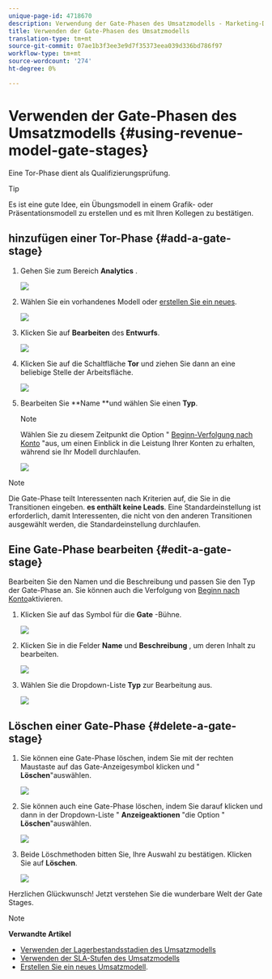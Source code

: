```yaml
---
unique-page-id: 4718670
description: Verwendung der Gate-Phasen des Umsatzmodells - Marketing-Dokumente - Produktdokumentation
title: Verwenden der Gate-Phasen des Umsatzmodells
translation-type: tm+mt
source-git-commit: 07ae1b3f3ee3e9d7f35373eea039d336bd786f97
workflow-type: tm+mt
source-wordcount: '274'
ht-degree: 0%

---
```



# Verwenden der Gate-Phasen des Umsatzmodells {#using-revenue-model-gate-stages}

Eine Tor-Phase dient als Qualifizierungsprüfung.

>[!TIP]
>
>Es ist eine gute Idee, ein Übungsmodell in einem Grafik- oder Präsentationsmodell zu erstellen und es mit Ihren Kollegen zu bestätigen.

## hinzufügen einer Tor-Phase {#add-a-gate-stage}

1. Gehen Sie zum Bereich **Analytics** .

   ![](assets/image2015-4-27-23-3a27-3a43.png)

1. Wählen Sie ein vorhandenes Modell oder [erstellen Sie ein neues](create-a-new-revenue-model.md).

   ![](assets/image2015-4-27-15-3a6-3a30.png)

1. Klicken Sie auf **Bearbeiten** des **Entwurfs**.

   ![](assets/image2015-4-27-12-3a10-3a49.png)

1. Klicken Sie auf die Schaltfläche **Tor** und ziehen Sie dann an eine beliebige Stelle der Arbeitsfläche.

   ![](assets/image2015-4-27-16-3a54-3a19.png)

1. Bearbeiten Sie **Name **und wählen Sie einen **Typ**.

   >[!NOTE]
   >
   >Wählen Sie zu diesem Zeitpunkt die Option &quot; [Beginn-Verfolgung nach Konto](start-tracking-by-account-in-the-revenue-modeler.md) &quot;aus, um einen Einblick in die Leistung Ihrer Konten zu erhalten, während sie Ihr Modell durchlaufen.

   ![](assets/image2015-4-28-12-3a1-3a7.png)

>[!NOTE]
>
>Die Gate-Phase teilt Interessenten nach Kriterien auf, die Sie in die Transitionen eingeben. **es enthält keine Leads**. Eine Standardeinstellung ist erforderlich, damit Interessenten, die nicht von den anderen Transitionen ausgewählt werden, die Standardeinstellung durchlaufen.

## Eine Gate-Phase bearbeiten {#edit-a-gate-stage}

Bearbeiten Sie den Namen und die Beschreibung und passen Sie den Typ der Gate-Phase an. Sie können auch die Verfolgung von [Beginn nach Konto](start-tracking-by-account-in-the-revenue-modeler.md)aktivieren.

1. Klicken Sie auf das Symbol für die **Gate** -Bühne.

   ![](assets/image2015-4-27-17-3a11-3a41.png)

1. Klicken Sie in die Felder **Name** und **Beschreibung** , um deren Inhalt zu bearbeiten.

   ![](assets/image2015-4-28-12-3a17-3a22.png)

1. Wählen Sie die Dropdown-Liste **Typ** zur Bearbeitung aus.

   ![](assets/image2015-4-27-17-3a14-3a7.png)

## Löschen einer Gate-Phase {#delete-a-gate-stage}

1. Sie können eine Gate-Phase löschen, indem Sie mit der rechten Maustaste auf das Gate-Anzeigesymbol klicken und &quot; **Löschen**&quot;auswählen.

   ![](assets/image2015-4-28-12-3a30-3a19.png)

1. Sie können auch eine Gate-Phase löschen, indem Sie darauf klicken und dann in der Dropdown-Liste &quot; **Anzeigeaktionen** &quot;die Option &quot; **Löschen**&quot;auswählen.

   ![](assets/image2015-4-28-12-3a56-3a28.png)

1. Beide Löschmethoden bitten Sie, Ihre Auswahl zu bestätigen. Klicken Sie auf **Löschen**.

   ![](assets/image2015-4-28-12-3a52-3a22.png)

Herzlichen Glückwunsch! Jetzt verstehen Sie die wunderbare Welt der Gate Stages.

>[!NOTE]
>
>**Verwandte Artikel**
>
>* [Verwenden der Lagerbestandsstadien des Umsatzmodells](using-revenue-model-inventory-stages.md)
>* [Verwenden der SLA-Stufen des Umsatzmodells](using-revenue-model-sla-stages.md)
>* [Erstellen Sie ein neues Umsatzmodell](create-a-new-revenue-model.md).

>



